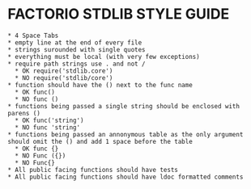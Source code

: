 # FACTORIO STDLIB STYLE GUIDE

    * 4 Space Tabs
    * empty line at the end of every file
    * strings surounded with single quotes
    * everything must be local (with very few exceptions)
    * require path strings use . and not /
      * OK require('stdlib.core')
      * NO require('stdlib/core')
    * function should have the () next to the func name
      * OK func()
      * NO func ()
    * functions being passed a single string should be enclosed with parens ()
      * OK func('string')
      * NO func 'string'
    * functions being passed an annonymous table as the only argument should omit the () and add 1 space before the table
      * OK func {}
      * NO Func ({})
      * NO Func{}
    * All public facing functions should have tests
    * All public facing functions should have ldoc formatted comments
